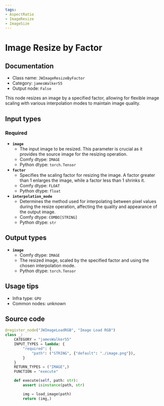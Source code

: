 ```yaml
---
tags:
- AspectRatio
- ImageResize
- ImageSize
---
```


# Image Resize by Factor
## Documentation
- Class name: `JWImageResizeByFactor`
- Category: `jamesWalker55`
- Output node: `False`

This node resizes an image by a specified factor, allowing for flexible image scaling with various interpolation modes to maintain image quality.
## Input types
### Required
- **`image`**
    - The input image to be resized. This parameter is crucial as it provides the source image for the resizing operation.
    - Comfy dtype: `IMAGE`
    - Python dtype: `torch.Tensor`
- **`factor`**
    - Specifies the scaling factor for resizing the image. A factor greater than 1 enlarges the image, while a factor less than 1 shrinks it.
    - Comfy dtype: `FLOAT`
    - Python dtype: `float`
- **`interpolation_mode`**
    - Determines the method used for interpolating between pixel values during the resize operation, affecting the quality and appearance of the output image.
    - Comfy dtype: `COMBO[STRING]`
    - Python dtype: `str`
## Output types
- **`image`**
    - Comfy dtype: `IMAGE`
    - The resized image, scaled by the specified factor and using the chosen interpolation mode.
    - Python dtype: `torch.Tensor`
## Usage tips
- Infra type: `GPU`
- Common nodes: unknown


## Source code
```python
@register_node("JWImageLoadRGB", "Image Load RGB")
class _:
    CATEGORY = "jamesWalker55"
    INPUT_TYPES = lambda: {
        "required": {
            "path": ("STRING", {"default": "./image.png"}),
        }
    }
    RETURN_TYPES = ("IMAGE",)
    FUNCTION = "execute"

    def execute(self, path: str):
        assert isinstance(path, str)

        img = load_image(path)
        return (img,)

```
